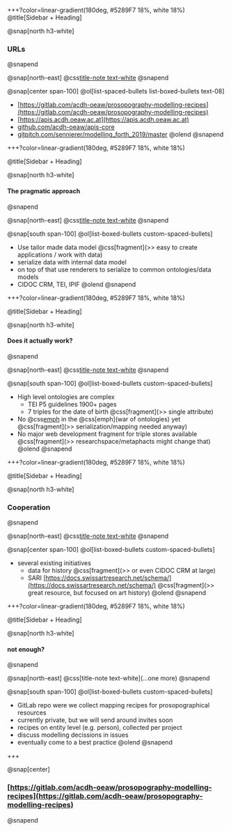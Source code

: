 
+++?color=linear-gradient(180deg, #5289F7 18%, white 18%)
@title[Sidebar + Heading]

@snap[north h3-white]
### URLs
@snapend

@snap[north-east]
@css[title-note text-white](URLs)
@snapend

@snap[center span-100]
@ol[list-spaced-bullets list-boxed-bullets text-08]
- [https://gitlab.com/acdh-oeaw/prosopography-modelling-recipes](https://gitlab.com/acdh-oeaw/prosopography-modelling-recipes)
- [https://apis.acdh.oeaw.ac.at](https://apis.acdh.oeaw.ac.at)
- [github.com/acdh-oeaw/apis-core](https://github.com/acdh-oeaw/apis-core)
- [gitpitch.com/sennierer/modelling_forth_2019/master](https://gitpitch.com/sennierer/modelling_forth_2019/master)
@olend
@snapend

+++?color=linear-gradient(180deg, #5289F7 18%, white 18%)


@title[Sidebar + Heading]

@snap[north h3-white]
#### The pragmatic approach
@snapend

@snap[north-east]
@css[title-note text-white](pragmatic?)
@snapend

@snap[south span-100]
@ol[list-boxed-bullets custom-spaced-bullets]
- Use tailor made data model @css[fragment](\>\> easy to create applications / work with data)
- serialize data with internal data model
- on top of that use renderers to serialize to common ontologies/data models
- CIDOC CRM, TEI, IPIF
@olend
@snapend

+++?color=linear-gradient(180deg, #5289F7 18%, white 18%)

@title[Sidebar + Heading]

@snap[north h3-white]
#### Does it actually work?
@snapend

@snap[north-east]
@css[title-note text-white](why?)
@snapend

@snap[south span-100]
@ol[list-boxed-bullets custom-spaced-bullets]
- High level ontologies are complex
	+ TEI P5 guidelines 1900+ pages
	+ 7 triples for the date of birth @css[fragment](\>\> single attribute)
- No @css[emph](winner) in the @css[emph](war of ontologies) yet @css[fragment](\>\> serialization/mapping needed anyway)
- No major web development fragment for triple stores available @css[fragment](\>\> researchspace/metaphacts might change that)
@olend
@snapend

+++?color=linear-gradient(180deg, #5289F7 18%, white 18%)

@title[Sidebar + Heading]

@snap[north h3-white]
### Cooperation
@snapend

@snap[north-east]
@css[title-note text-white](alone?)
@snapend

@snap[center span-100]
@ol[list-boxed-bullets custom-spaced-bullets]
- several existing initiatives
	+ data for history @css[fragment](\>\> or even CIDOC CRM at large)
	+ SARI [https://docs.swissartresearch.net/schema/](https://docs.swissartresearch.net/schema/) @css[fragment](\>\> great resource, but focused on art history)
@olend
@snapend

+++?color=linear-gradient(180deg, #5289F7 18%, white 18%)

@title[Sidebar + Heading]

@snap[north h3-white]
#### not enough?
@snapend

@snap[north-east]
@css[title-note text-white](...one more)
@snapend

@snap[south span-100]
@ol[list-boxed-bullets custom-spaced-bullets]
- GitLab repo were we collect mapping recipes for prosopographical resources
- currently private, but we will send around invites soon
- recipes on entity level (e.g. person), collected per project
- discuss modelling decissions in issues
- eventually come to a best practice
@olend
@snapend

+++

@snap[center]
### [https://gitlab.com/acdh-oeaw/prosopography-modelling-recipes](https://gitlab.com/acdh-oeaw/prosopography-modelling-recipes)
@snapend
